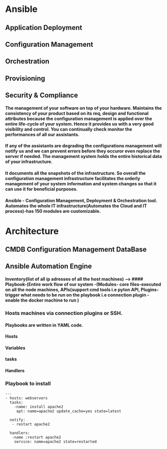 # Ansible
## Application Deployment
## Configuration Management
## Orchestration
## Provisioning
## Security & Compliance



#### The management of your software on top of your hardware. Maintains the consistency of your product based on its req, design and functional attributes because the configuration management is applied over the entire life-cycle of your system. Hence it provides us with a very good visibility and control. You can continually check monitor the performances of all our assistants.

#### If any of the assistants are degrading the configurations management will notify us and we can prevent errors before they occuror even replace the server if needed. The management system holds the entire historical data of your infrastructure.

#### It documents all the snapshots of the infrastructure. So overall the configuration management infrastructure facilitates the orderly management of your system information and system changes so that it can use it for beneficial purposes.

#### Ansible - Configuration Management, Deployment & Orchestration tool. Automates the whole IT infrastructure(Automates the Cloud and IT process)-has 150 modules are customizable.

# Architecture

## CMDB Configuration Management DataBase
## Ansible Automation Engine

#### Inventory(list of all ip adresses of all the host machines) --> #### Playbook-(Entire work flow of our system -(Modules- core files-executed on all the node machines, APIs(support cmd tools i.e pyton API, Plugins-trigger what needs to be run on the playbook i.e connection plugin - enable the docker machine to run )
### Hosts machines via connection plugins or SSH.

#### Playbooks are written in YAML code.
#### Hosts
#### Variables
#### tasks
#### Handlers

### Playbook to install
```
---
- hosts: webservers
  tasks:
    -name: install apache2
     apt: name=apache2 update_cache=yes state=latest

  notify:
   - restart apache2

  handlers:
   -name :restart apache2
    service: name=apache2 state=restarted
```
